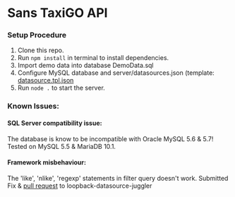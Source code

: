 # Sans TaxiGO API



### Setup Procedure
1. Clone this repo.
2. Run `npm install` in terminal to install dependencies.
3. Import demo data into database DemoData.sql
4. Configure MySQL database and server/datasources.json (template: [datasource.tpl.json](src/master/server/datasources.tpl.json)
5. Run `node .` to start the server.



### Known Issues:
#### SQL Server compatibility issue:
The database is know to be incompatible with Oracle MySQL 5.6 & 5.7!
Tested on MySQL 5.5 & MariaDB 10.1.

#### Framework misbehaviour:
The 'like', 'nlike', 'regexp' statements in filter query doesn't work.
Submitted Fix & [pull request](https://github.com/strongloop/loopback-datasource-juggler/pull/747) to loopback-datasource-juggler 